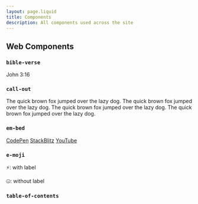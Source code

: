 ```yaml
---
layout: page.liquid
title: Components
description: All components used across the site
---
```


## Web Components

### `bible-verse`

<bible-verse>John 3:16</bible-verse>

### `call-out`

<call-out type="check">The quick brown fox jumped over the lazy dog.</call-out>
<call-out type="error">The quick brown fox jumped over the lazy dog.</call-out>
<call-out type="info">The quick brown fox jumped over the lazy dog.</call-out>
<call-out type="warn">The quick brown fox jumped over the lazy dog.</call-out>

### `em-bed`

<em-bed><a href="https://codepen.io/SeanMcP/pen/RmWJvV">CodePen</a></em-bed>
<em-bed><a href="https://stackblitz.com/edit/withastro-astro-eryebq?embed=1&file=README.md">StackBlitz</a></em-bed>
<em-bed><a href="https://www.youtube.com/watch?v=vJyCPm8-U4c">YouTube</a></em-bed>

### `e-moji`

<e-moji label="zap">⚡️</e-moji>: with label

<e-moji>🤐</e-moji>: without label

### `table-of-contents`

<table-of-contents></table-of-contents>
